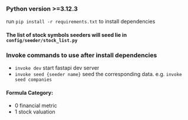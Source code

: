 ### Python version >=3.12.3

run `pip install -r requirements.txt` to install dependencies

#### The list of stock symbols seeders will seed lie in `config/seeder/stock_list.py`

### **Invoke** commands to use after install dependencies

- `invoke dev` start fastapi dev server
- `invoke seed {seeder name}` seed the corresponding data. e.g. `invoke seed companies`

#### Formula Category:

- 0 financial metric
- 1 stock valuation
